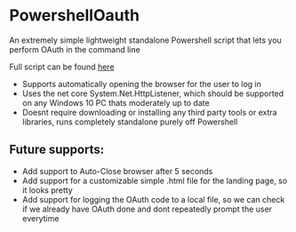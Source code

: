 # PowershellOauth
An extremely simple lightweight standalone Powershell script that lets you perform OAuth in the command line

Full script can be found [here](https://github.com/SteffenBlake/PowershellOauth/blob/master/OAUTH.ps1)

* Supports automatically opening the browser for the user to log in
* Uses the net core System.Net.HttpListener, which should be supported on any Windows 10 PC thats moderately up to date
* Doesnt require downloading or installing any third party tools or extra libraries, runs completely standalone purely off Powershell

## Future supports:
* Add support to Auto-Close browser after 5 seconds
* Add support for a customizable simple .html file for the landing page, so it looks pretty
* Add support for logging the OAuth code to a local file, so we can check if we already have OAuth done and dont repeatedly prompt the user everytime
